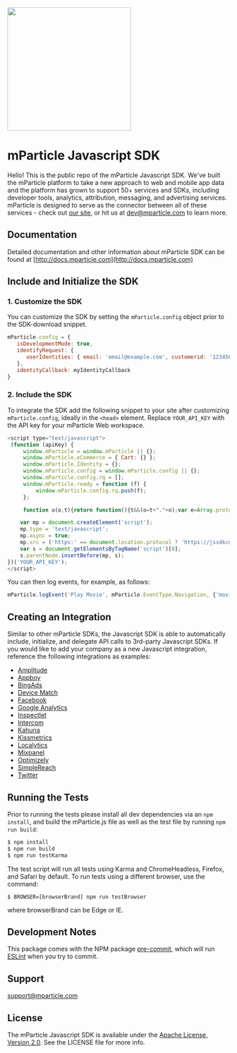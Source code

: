 <img src="https://static.mparticle.com/sdk/mp_logo_black.svg" width="280">

# mParticle Javascript SDK

Hello! This is the public repo of the mParticle Javascript SDK. We've built the mParticle platform to take a new approach to web and mobile app data and the platform has grown to support 50+ services and SDKs, including developer tools, analytics, attribution, messaging, and advertising services. mParticle is designed to serve as the connector between all of these services - check out [our site](http://mparticle.com), or hit us at dev@mparticle.com to learn more.

## Documentation
Detailed documentation and other information about mParticle SDK can be found at [http://docs.mparticle.com](http://docs.mparticle.com)

## Include and Initialize the SDK

### 1. Customize the SDK

You can customize the SDK by setting the `mParticle.config` object prior to the SDK-download snippet.

```javascript
mParticle.config = {
   isDevelopmentMode: true,
   identifyRequest: {
      userIdentities: { email: 'email@example.com', customerid: '123456' }
   },
   identityCallback: myIdentityCallback
}
```

### 2. Include the SDK

To integrate the SDK add the following snippet to your site after customizing `mParticle.config`, ideally in the `<head>` element. Replace `YOUR_API_KEY` with the API key for your mParticle Web workspace.

```javascript
<script type="text/javascript">
 (function (apiKey) {
     window.mParticle = window.mParticle || {};
     window.mParticle.eCommerce = { Cart: {} };
     window.mParticle.Identity = {};
     window.mParticle.config = window.mParticle.config || {};
     window.mParticle.config.rq = [];
     window.mParticle.ready = function (f) {
         window.mParticle.config.rq.push(f);
     };

     function a(o,t){return function(){t&&(o=t+"."+o);var e=Array.prototype.slice.call(arguments);e.unshift(o),window.mParticle.config.rq.push(e)}}var x=["endSession","logError","logEvent","logForm","logLink","logPageView","setSessionAttribute","setAppName","setAppVersion","setOptOut","setPosition","startNewSession","startTrackingLocation","stopTrackingLocation"],y=["setCurrencyCode","logCheckout"],z=["login","logout","modify"];x.forEach(function(o){window.mParticle[o]=a(o)}),y.forEach(function(o){window.mParticle.eCommerce[o]=a(o,"eCommerce")}),z.forEach(function(o){window.mParticle.Identity[o]=a(o,"Identity")});

    var mp = document.createElement('script');
    mp.type = 'text/javascript';
    mp.async = true;
    mp.src = ('https:' == document.location.protocol ? 'https://jssdkcdns' : 'http://jssdkcdn') + '.mparticle.com/js/v2/' + apiKey + '/mparticle.js';
    var s = document.getElementsByTagName('script')[0];
    s.parentNode.insertBefore(mp, s);
})('YOUR_API_KEY');
</script>
```

You can then log events, for example, as follows:

```javascript
mParticle.logEvent('Play Movie', mParticle.EventType.Navigation, {'movie_length':'127 minutes','rating':'PG'});
```

## Creating an Integration

Similar to other mParticle SDKs, the Javascript SDK is able to automatically include, initialize, and delegate API calls to 3rd-party Javascript SDKs. If you would like to add your company as a new Javascript integration, reference the following integrations as examples:

- [Amplitude](https://github.com/mparticle-integrations/mparticle-javascript-integration-amplitude)
- [Appboy](https://github.com/mparticle-integrations/mparticle-javascript-integration-appboy)
- [BingAds](https://github.com/mparticle-integrations/mparticle-javascript-integration-bingads)
- [Device Match](https://github.com/mparticle-integrations/mparticle-javascript-integration-device-match)
- [Facebook](https://github.com/mparticle-integrations/mparticle-javascript-integration-facebook)
- [Google Analytics](https://github.com/mparticle-integrations/mparticle-javascript-integration-google-analytics)
- [Inspectlet](https://github.com/mparticle-integrations/mparticle-javascript-integration-inspectlet)
- [Intercom](https://github.com/mparticle-integrations/mparticle-javascript-integration-intercom)
- [Kahuna](https://github.com/mparticle-integrations/mparticle-javascript-integration-kahuna)
- [Kissmetrics](https://github.com/mparticle-integrations/mparticle-javascript-integration-kissmetrics)
- [Localytics](https://github.com/mparticle-integrations/mparticle-javascript-integration-localytics)
- [Mixpanel](https://github.com/mparticle-integrations/mparticle-javascript-integration-mixpanel)
- [Optimizely](https://github.com/mparticle-integrations/mparticle-javascript-integration-optimizely)
- [SimpleReach](https://github.com/mparticle-integrations/mparticle-javascript-integration-simplereach)
- [Twitter](https://github.com/mparticle-integrations/mparticle-javascript-integration-twitter)

## Running the Tests

Prior to running the tests please install all dev dependencies via an `npm install`, and build the mParticle.js file as well as the test file by running `npm run build`:

```bash
$ npm install
$ npm run build
$ npm run testKarma
```

The test script will run all tests using Karma and ChromeHeadless, Firefox, and Safari by default. To run tests using a different browser, use the command:

```
$ BROWSER=[browserBrand] npm run testBrowser
```
where browserBrand can be Edge or IE.

## Development Notes
This package comes with the NPM package [pre-commit](https://www.npmjs.com/package/pre-commit), which will run [ESLint](http://eslint.org/) when you try to commit.

## Support

<support@mparticle.com>

## License

The mParticle Javascript SDK is available under the [Apache License, Version 2.0](http://www.apache.org/licenses/LICENSE-2.0). See the LICENSE file for more info.
